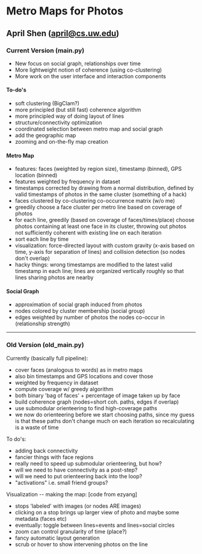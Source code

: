# Metro Maps for Photos
## April Shen (april@cs.uw.edu)

### Current Version (main.py)

* New focus on social graph, relationships over time
* More lightweight notion of coherence (using co-clustering)
* More work on the user interface and interaction components

#### To-do's
* soft clustering (BigClam?)
* more principled (but still fast) coherence algorithm
* more principled way of doing layout of lines
* structure/connectivity optimization
* coordinated selection between metro map and social graph
* add the geographic map
* zooming and on-the-fly map creation

#### Metro Map
* features: faces (weighted by region size), timestamp (binned), GPS location (binned)
* features weighted by frequency in dataset
* timestamps corrected by drawing from a normal distribution, defined by valid timestamps of
  photos in the same cluster (something of a hack)
* faces clustered by co-clustering co-occurrence matrix (w/o me)
* greedily choose a face cluster per metro line based on coverage of photos
* for each line, greedily (based on coverage of faces/times/place) choose photos containing
  at least one face in its cluster, throwing out photos not sufficiently coherent with
  existing line on each iteration
* sort each line by time
* visualization: force-directed layout with custom gravity (x-axis based on time,
  y-axis for separation of lines) and collision detection (so nodes don't overlap)
* hacky things: wrong timestamps are modified to the latest valid timestamp in each line;
  lines are organized vertically roughly so that lines sharing photos are nearby

#### Social Graph
* approximation of social graph induced from photos
* nodes colored by cluster membership (social group)
* edges weighted by number of photos the nodes co-occur in (relationship strength)

-------------------------------------------------

### Old Version (old_main.py)

Currently (basically full pipeline):
* cover faces (analogous to words) as in metro maps
* also bin timestamps and GPS locations and cover those
* weighted by frequency in dataset
* compute coverage w/ greedy algorithm
* both binary 'bag of faces' + percentage of image taken up by face
* build coherence graph (nodes=short coh. paths, edges if overlap)
* use submodular orienteering to find high-coverage paths
* we now do orienteering before we start choosing paths, since my guess is that
 these paths don't change much on each iteration so recalculating is a waste of time

To do's:
* adding back connectivity
* fancier things with face regions
* really need to speed up submodular orienteering, but how?
* will we need to have connectivity as a post-step?
* will we need to put orienteering back into the loop?
* "activations" i.e. small friend groups?

Visualization -- making the map: [code from ezyang]
* stops 'labeled' with images (or nodes ARE images)
* clicking on a stop brings up larger view of photo and maybe some metadata (faces etc)
* eventually: toggle between lines=events and lines=social circles
* zoom can control granularity of time (place?)
* fancy automatic layout generation
* scrub or hover to show intervening photos on the line